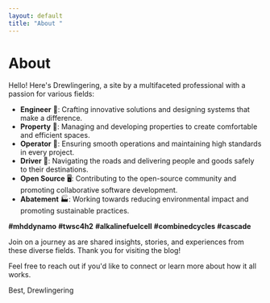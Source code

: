 ```yaml
---
layout: default
title: "About "
---
```


# About 

Hello! Here's Drewlingering, a site by a multifaceted professional with a passion for various fields:

- **Engineer** 📐: Crafting innovative solutions and designing systems that make a difference.
- **Property** 🏰: Managing and developing properties to create comfortable and efficient spaces.
- **Operator** 🦺: Ensuring smooth operations and maintaining high standards in every project.
- **Driver** 🚌: Navigating the roads and delivering people and goods safely to their destinations.
- **Open Source** 🖥️: Contributing to the open-source community and promoting collaborative software development.
- **Abatement** 🏭: Working towards reducing environmental impact and promoting sustainable practices.

**#mhddynamo** **#twsc4h2** **#alkalinefuelcell** **#combinedcycles** **#cascade** 

Join on a journey as are shared insights, stories, and experiences from these diverse fields. Thank you for visiting the blog!

Feel free to reach out if you'd like to connect or learn more about how it all works.

Best,
Drewlingering

